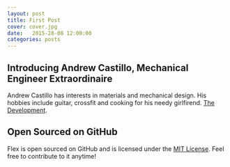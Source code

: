 ```yaml
---
layout: post
title: First Post
cover: cover.jpg
date:   2015-28-08 12:00:00
categories: posts
---
```


## Introducing Andrew Castillo, Mechanical Engineer Extraordinaire

Andrew Castillo has interests in materials and mechanical design. His hobbies include guitar, crossfit and cooking for his needy girlfirend.  [The Development](http://thedevelopment.co).

## Open Sourced on GitHub

Flex is open sourced on GitHub and is licensed under the [MIT License](http://opensource.org/licenses/MIT). Feel free to contribute to it anytime!
